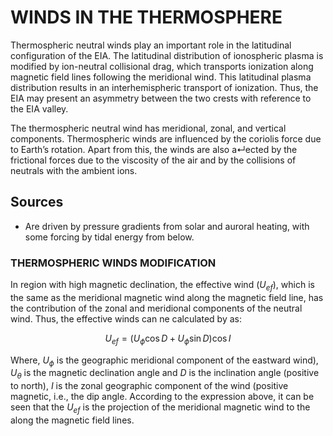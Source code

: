 # WINDS IN THE THERMOSPHERE

Thermospheric neutral winds play an important role in the latitudinal configuration of the EIA. The latitudinal distribution of ionospheric plasma is modified by ion-neutral collisional drag, which transports ionization along magnetic field lines following the meridional wind. This latitudinal plasma distribution results in an interhemispheric transport of ionization. Thus, the EIA may present an asymmetry between the two crests with reference to the EIA valley.

The thermospheric neutral wind has meridional, zonal, and vertical components. Thermospheric winds are influenced by the coriolis force due to Earth’s rotation. Apart from this, the winds are also a↵ected by the frictional forces due to the viscosity of the air and by the collisions of neutrals with the ambient ions.

## Sources 

- Are driven by pressure gradients from solar and auroral heating, with some forcing by tidal energy from below.



### THERMOSPHERIC WINDS MODIFICATION 

In region with high magnetic declination, the effective wind ($U_{ef}$), which is the same as the meridional magnetic wind along the magnetic field line, has the contribution of the zonal and meridional components of the neutral wind. Thus, the effective winds can ne calculated by as:


$$U_{ef} = \left(U_\phi \cos D + U_\phi \sin D \right) \cos I $$

Where, $U_\phi$ is the geographic meridional component of the eastward wind), $U_\theta$ is the magnetic declination angle and $D$ is the inclination angle (positive to north), $I$ is the zonal geographic component of the wind (positive magnetic, i.e., the dip angle. According to the expression above, it can be seen that the $U_{ef}$ is the projection of the meridional magnetic wind to the along the magnetic field lines.